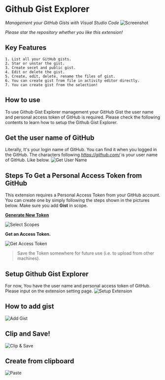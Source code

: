 # Github Gist Explorer

*Management your GitHub Gists with Visual Studio Code*
![Screenshot](https://raw.githubusercontent.com/k9982874/github-gist-explorer/master/media/guide-1.png)

*Please star the repository whether you like this extension!*

## Key Features
```
1. List all your GitHub gists.
2. Star or unstar the gist.
3. Create secet and public gist.
4. Edit or delete the gist.
5. Create, edit, delete, rename the files of gist.
6. You can create gist from file in activity editor directly.
7. You can create gist from the selection!
```

## How to use
To use Github Gist Explorer management your GitHub Gist the user name and personal access token of GitHub is required.
Please check the following contents to learn how to setup the Github Gist Explorer.

## Get the user name of GitHub
Literally, It's your login name of GitHub. You can find it when you logged in the GitHub. The characters following *https://github.com/* is your user name of GitHub. Like below.
![Get User Name](https://raw.githubusercontent.com/k9982874/github-gist-explorer/master/media/guide-2.png)

## Steps To Get a Personal Access Token from GitHub
This extension requires a Personal Access Token from your GitHub account. You can create one by simply following the steps shown in the pictures below. Make sure you add **Gist** in scope.

**[Generate New Token](https://github.com/settings/tokens/new?description=code-setting-sync&scopes=gist)**

![Select Scopes](https://raw.githubusercontent.com/k9982874/github-gist-explorer/master/media/guide-3.png)

**Get an Access Token.**

![Get Access Token](https://raw.githubusercontent.com/k9982874/github-gist-explorer/master/media/guide-4.png)

> Save the Token somewhere for future use (i.e. to upload from other machines).

## Setup Github Gist Explorer
For now, You have the user name and personal access token of GitHub. Please input on the extension setting page.
![Setup Extension](https://raw.githubusercontent.com/k9982874/github-gist-explorer/master/media/guide-5.png)

## How to add gist
![Add Gist](https://raw.githubusercontent.com/k9982874/github-gist-explorer/master/media/add-gist.gif)

## Clip and Save!
![Clip & Save](https://raw.githubusercontent.com/k9982874/github-gist-explorer/master/media/clip-and-save.gif)

## Create from clipboard
![Paste](https://raw.githubusercontent.com/k9982874/github-gist-explorer/master/media/paste.gif)
